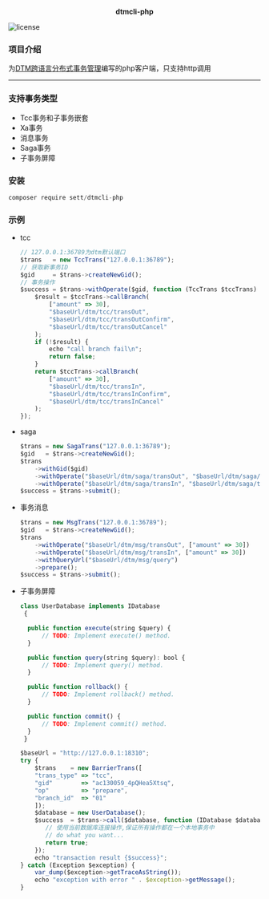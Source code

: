 <p align="center" style="font-weight: bolder">dtmcli-php</p>
<p align="center">

![license](https://img.shields.io/github/license/kxg3030/dtmcli-php)

</p>

### 项目介绍

为[DTM跨语言分布式事务管理](https://dtm.pub)编写的php客户端，只支持http调用
<hr>

### 支持事务类型

- Tcc事务和子事务嵌套
- Xa事务
- 消息事务
- Saga事务
- 子事务屏障

### 安装
   ```javascript
composer require sett/dtmcli-php
```

### 示例

 - tcc
    ```javascript
    // 127.0.0.1:36789为dtm默认端口
    $trans   = new TccTrans("127.0.0.1:36789");
    // 获取新事务ID
    $gid     = $trans->createNewGid();
    // 事务操作 
    $success = $trans->withOperate($gid, function (TccTrans $tccTrans) use ($baseUrl) {
        $result = $tccTrans->callBranch(
            ["amount" => 30],
            "$baseUrl/dtm/tcc/transOut",
            "$baseUrl/dtm/tcc/transOutConfirm",
            "$baseUrl/dtm/tcc/transOutCancel"
        );
        if (!$result) {
            echo "call branch fail\n";
            return false;
        }
        return $tccTrans->callBranch(
            ["amount" => 30],
            "$baseUrl/dtm/tcc/transIn",
            "$baseUrl/dtm/tcc/transInConfirm",
            "$baseUrl/dtm/tcc/transInCancel"
        );
    });
    ```
   
 - saga
    ```javascript
    $trans = new SagaTrans("127.0.0.1:36789");
    $gid   = $trans->createNewGid();
    $trans
        ->withGid($gid)
        ->withOperate("$baseUrl/dtm/saga/transOut", "$baseUrl/dtm/saga/transOutRevert", ["amount" => 30])
        ->withOperate("$baseUrl/dtm/saga/transIn", "$baseUrl/dtm/saga/transInRevert", ["amount" => 30]);
    $success = $trans->submit();
    ```
 
 - 事务消息
    ```javascript
    $trans = new MsgTrans("127.0.0.1:36789");
    $gid   = $trans->createNewGid();
    $trans
        ->withOperate("$baseUrl/dtm/msg/transOut", ["amount" => 30])
        ->withOperate("$baseUrl/dtm/msg/transIn", ["amount" => 30])
        ->withQueryUrl("$baseUrl/dtm/msg/query")
        ->prepare();
    $success = $trans->submit();
    ```
   
 - 子事务屏障
     ```javascript
     class UserDatabase implements IDatabase
      {
   
       public function execute(string $query) {
           // TODO: Implement execute() method.
       }
   
       public function query(string $query): bool {
           // TODO: Implement query() method.
       }
   
       public function rollback() {
           // TODO: Implement rollback() method.
       }
   
       public function commit() {
           // TODO: Implement commit() method.
       }
      }

   $baseUrl = "http://127.0.0.1:18310";
   try {
         $trans    = new BarrierTrans([
         "trans_type" => "tcc",
         "gid"        => "ac130059_4pQHea5Xtsq",
         "op"         => "prepare",
         "branch_id"  => "01"
         ]);
         $database = new UserDatabase();
         $success  = $trans->call($database, function (IDatabase $database) {
            // 使用当前数据库连接操作,保证所有操作都在一个本地事务中
            // do what you want...
            return true;
         });
         echo "transaction result {$success}";
   } catch (Exception $exception) {
         var_dump($exception->getTraceAsString());
         echo "exception with error " . $exception->getMessage();
   }
     ```



